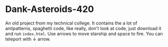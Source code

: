 # Dank-Asteroids-420

An old project from my technical college. It contains the a lot of antipatterns, spaghetti code, like really, don't look at code, just download it and run `index.html`. Use arrows to move starship and space to fire. You can teleport with ↓ arrow.











